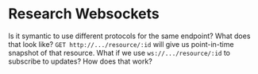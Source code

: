 # Research Websockets

Is it symantic to use different protocols for the same endpoint? What does that look like? `GET http://.../resource/:id`
will give us point-in-time snapshot of that resource. What if we use `ws://.../resource/:id` to subscribe to updates?
How does that work?
